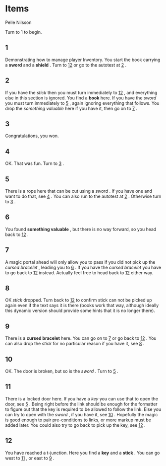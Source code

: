 # Items #
Pelle Nilsson

Turn to 1 to begin.
<a name="section1">

## 1 ##
 Demonstrating how to manage player Inventory. You start the book carrying a **sword**
 and a **shield**
. Turn to [12](#section12)
 or go to the autotest at [2](#section2)
. 
<a name="section2">

## 2 ##
 If you have the *stick*
 then you must turn immediately to [12](#section12)
, and everything else in this section is ignored. You find a **book**
 here. If you have the *sword*
 you must turn immediately to [5](#section5)
, again ignoring everything that follows. You drop the *something valuable*
 here if you have it, then go on to [7](#section7)
.
<a name="section3">

## 3 ##
 Congratulations, you won.
<a name="section4">

## 4 ##
 OK. That was fun. Turn to [3](#section3)
. 
<a name="section5">

## 5 ##
 There is a rope here that can be cut using a *sword*
. If you have one and want to do that, see [4](#section4)
. You can also run to the autotest at [2](#section2)
. Otherwise turn to [3](#section3)
. 
<a name="section6">

## 6 ##
 You found **something valuable**
, but there is no way forward, so you head back to [12](#section12)
. 
<a name="section7">

## 7 ##
 A magic portal ahead will only allow you to pass if you did not pick up the *cursed bracelet*
, leading you to [6](#section6)
. If you have the *cursed bracelet*
 you have to go back to [12](#section12)
 instead. Actually feel free to head back to [12](#section12)
 either way. 
<a name="section8">

## 8 ##
 OK *stick*
 dropped. Turn back to [12](#section12)
 to confirm stick can not be picked up again even if the text says it is there (books work that way, although ideally this dynamic version should provide some hints that it is no longer there). 
<a name="section9">

## 9 ##
 There is a **cursed bracelet**
 here. You can go on to [7](#section7)
 or go back to [12](#section12)
. You can also drop the *stick*
 for no particular reason if you have it, see [8](#section8)
. 
<a name="section10">

## 10 ##
 OK. The door is broken, but so is the *sword*
. Turn to [5](#section5)
. 
<a name="section11">

## 11 ##
 There is a locked door here. If you have a *key*
 you can use that to open the door, see [5](#section5)
. Being right before the link should be enough for the formatter to figure out that the key is required to be allowed to follow the link. Else you can try to open with the *sword*
, if you have it, see [10](#section10)
. Hopefully the magic is good enough to pair pre-conditions to links, or more markup must be added later. You could also try to go back to pick up the key, see [12](#section12)
. 
<a name="section12">

## 12 ##
 You have reached a t-junction. Here you find a **key**
 and a **stick**
. You can go west to [11](#section11)
, or east to [9](#section9)
. 

